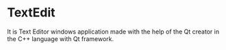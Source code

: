 # TextEdit
It is Text Editor windows application made with the help of the Qt creator in the C++ language with Qt framework.
